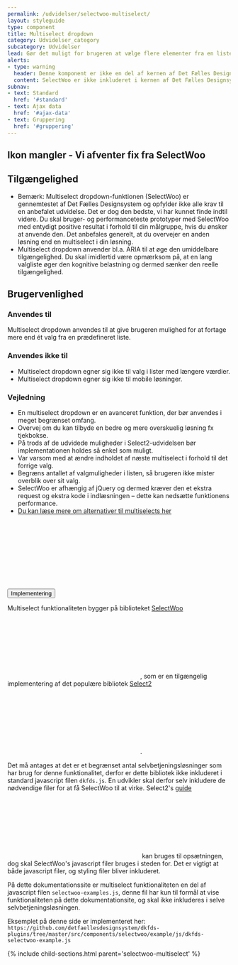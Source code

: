 ```yaml
---
permalink: /udvidelser/selectwoo-multiselect/
layout: styleguide
type: component
title: Multiselect dropdown
category: Udvidelser_category
subcategory: Udvidelser
lead: Gør det muligt for brugeren at vælge flere elementer fra en liste.
alerts:
- type: warning
  header: Denne komponent er ikke en del af kernen af Det Fælles Designsystem
  content: SelectWoo er ikke inkluderet i kernen af Det Fælles Designsystem. For at inkludere SelectWoo skal der inkluderes et eksternt bibliotek, se implementeringsafsnittet nedenfor.<br><br>Det Fælles Designsystem har implementeret et tema til SelectWoo, som findes i <a href="https://github.com/detfaellesdesignsystem/dkfds-plugins" class="icon-link">Plugins projektet<svg class="icon-svg"><use xlink:href="#open-in-new"></use></svg></a>.
subnav:
- text: Standard
  href: '#standard'
- text: Ajax data
  href: '#ajax-data'
- text: Gruppering
  href: '#gruppering'
---
```


<div class="alert alert-error" role="alert">
  <div class="alert-body">
    <h2 class="alert-heading h3">Ikon mangler - Vi afventer fix fra SelectWoo</h2>
  </div>
</div>

<h2 class="h4">Tilgængelighed</h2>
<ul>
    <li>Bemærk: Multiselect dropdown-funktionen (SelectWoo) er gennemtestet af Det Fælles Designsystem og opfylder ikke alle krav til en anbefalet udvidelse. Det er dog den bedste, vi har kunnet finde indtil videre. Du skal bruger- og performanceteste prototyper med SelectWoo med entydigt positive resultat i forhold til din målgruppe, hvis du ønsker at anvende den. Det anbefales generelt, at du overvejer en anden løsning end en multiselect i din løsning.</li>
    <li>Multiselect dropdown anvender bl.a. ARIA til at øge den umiddelbare tilgængelighed. Du skal imidlertid være opmærksom på, at en lang valgliste øger den kognitive belastning og dermed sænker den reelle tilgængelighed.</li>
</ul>
<h2 class="h4">Brugervenlighed</h2>
<h3 class="h5">Anvendes til</h3>
<p>Multiselect dropdown anvendes til at give brugeren mulighed for at fortage mere end ét valg fra en prædefineret liste.</p>
<h3 class="h5">Anvendes ikke til</h3>
<ul>
    <li>Multiselect dropdown egner sig ikke til valg i lister med længere værdier.</li>
    <li>Multiselect dropdown egner sig ikke til mobile løsninger.</li>
</ul>
<h3 class="h5">Vejledning</h3>                
<ul>
    <li>En multiselect dropdown er en avanceret funktion, der bør anvendes i meget begrænset omfang.</li>
    <li>Overvej om du kan tilbyde en bedre og mere overskuelig løsning fx tjekbokse.</li>
    <li>På trods af de udvidede muligheder i Select2-udvidelsen bør implementationen holdes så enkel som muligt. </li>
    <li>Var varsom med at ændre indholdet af næste multiselect i forhold til det forrige valg.</li>
    <li>Begræns antallet af valgmuligheder i listen, så brugeren ikke mister overblik over sit valg.</li>
    <li>SelectWoo er afhængig af jQuery og dermed kræver den et ekstra request og ekstra kode i indlæsningen – dette kan nedsætte funktionens performance.</li>
    <li><a href="https://medium.com/@kollinz/dropdown-alternatives-for-better-mobile-forms-53e40d641b53" class="icon-link">Du kan læse mere om alternativer til multiselects her<svg class="icon-svg"><use xlink:href="#open-in-new"></use></svg></a></li>
</ul>

<div class="accordion accordion-bordered mt-7">
  <button class="button-unstyled accordion-button" aria-expanded="false" aria-controls="code-documentation">
    Implementering
  </button>
  <div id="code-documentation" class="accordion-content">
    <section>
       <p>Multiselect funktionaliteten bygger på biblioteket <a href="https://github.com/woocommerce/selectWoo" class="icon-link">SelectWoo<svg class="icon-svg"><use xlink:href="#open-in-new"></use></svg></a>, som er en tilgængelig implementering af det populære bibliotek <a href="https://select2.org/" class="icon-link">Select2<svg class="icon-svg"><use xlink:href="#open-in-new"></use></svg></a>.</p>
       <p>Det må antages at det er et begrænset antal selvbetjeningsløsninger som har brug for denne funktionalitet, derfor er dette bibliotek ikke inkluderet i standard javascript filen <code>dkfds.js</code>. En udvikler skal derfor selv inkludere de nødvendige filer for at få SelectWoo til at virke. Select2's <a href="https://select2.org/getting-started/installation" class="icon-link">guide<svg class="icon-svg"><use xlink:href="#open-in-new"></use></svg></a> kan bruges til opsætningen, dog skal SelectWoo's javascript filer bruges i steden for. Det er vigtigt at både javascript filer, og styling filer bliver inkluderet.</p>
       <p>På dette dokumentationssite er multiselect funktionaliteten en del af javascript filen <code>selectwoo-examples.js</code>, denne fil har kun til formål at vise funktionaliteten på dette dokumentationsite, og skal ikke inkluderes i selve selvbetjeningsløsningen.</p>
       <p>Eksemplet på denne side er implementeret her: <code>https://github.com/detfaellesdesignsystem/dkfds-plugins/tree/master/src/components/selectwoo/example/js/dkfds-selectwoo-example.js</code></p>
    </section>
  </div>
</div>

{% include child-sections.html parent='selectwoo-multiselect' %}
